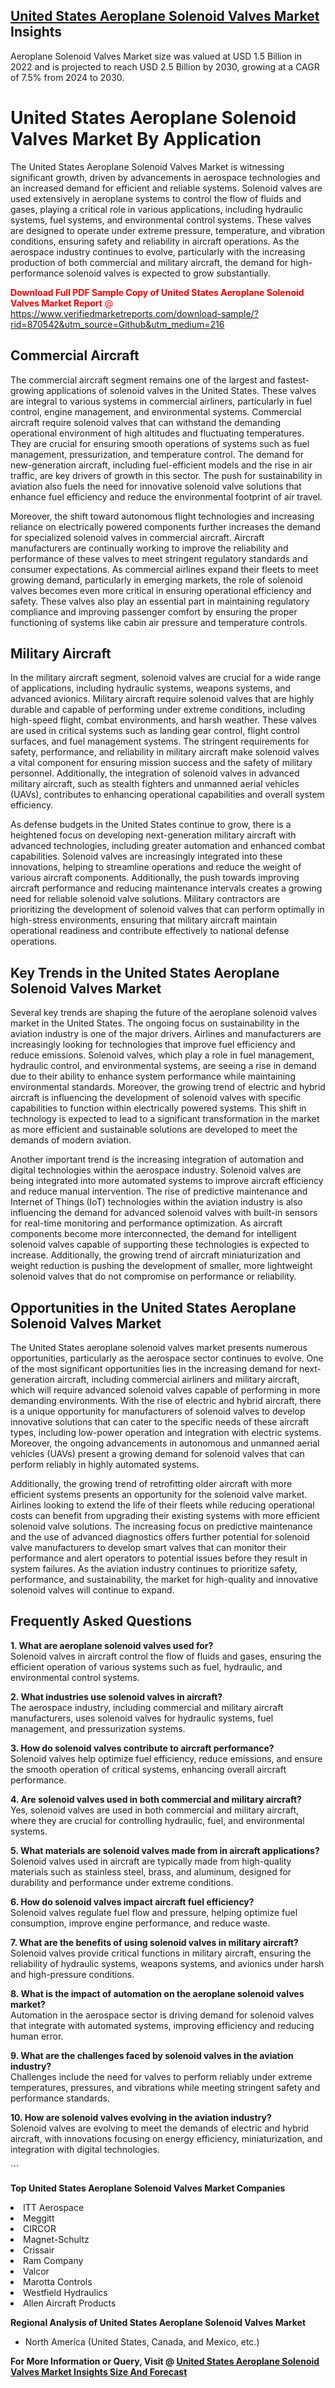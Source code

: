 <h2><a href="https://www.verifiedmarketreports.com/download-sample/?rid=870542&amp;utm_source=Github&amp;utm_medium=216" target="_blank">United States Aeroplane Solenoid Valves Market</a> Insights</h2><p>Aeroplane Solenoid Valves Market size was valued at USD 1.5 Billion in 2022 and is projected to reach USD 2.5 Billion by 2030, growing at a CAGR of 7.5% from 2024 to 2030.</p><p><h1>United States Aeroplane Solenoid Valves Market By Application</h1><p>The United States Aeroplane Solenoid Valves Market is witnessing significant growth, driven by advancements in aerospace technologies and an increased demand for efficient and reliable systems. Solenoid valves are used extensively in aeroplane systems to control the flow of fluids and gases, playing a critical role in various applications, including hydraulic systems, fuel systems, and environmental control systems. These valves are designed to operate under extreme pressure, temperature, and vibration conditions, ensuring safety and reliability in aircraft operations. As the aerospace industry continues to evolve, particularly with the increasing production of both commercial and military aircraft, the demand for high-performance solenoid valves is expected to grow substantially. <p><span class=""><span style="color: #ff0000;"><strong>Download Full PDF Sample Copy of United States Aeroplane Solenoid Valves Market Report</strong> @ </span><a href="https://www.verifiedmarketreports.com/download-sample/?rid=870542&amp;utm_source=Github&amp;utm_medium=216" target="_blank">https://www.verifiedmarketreports.com/download-sample/?rid=870542&amp;utm_source=Github&amp;utm_medium=216</a></span></p><h2>Commercial Aircraft</h2><p>The commercial aircraft segment remains one of the largest and fastest-growing applications of solenoid valves in the United States. These valves are integral to various systems in commercial airliners, particularly in fuel control, engine management, and environmental systems. Commercial aircraft require solenoid valves that can withstand the demanding operational environment of high altitudes and fluctuating temperatures. They are crucial for ensuring smooth operations of systems such as fuel management, pressurization, and temperature control. The demand for new-generation aircraft, including fuel-efficient models and the rise in air traffic, are key drivers of growth in this sector. The push for sustainability in aviation also fuels the need for innovative solenoid valve solutions that enhance fuel efficiency and reduce the environmental footprint of air travel.<p>Moreover, the shift toward autonomous flight technologies and increasing reliance on electrically powered components further increases the demand for specialized solenoid valves in commercial aircraft. Aircraft manufacturers are continually working to improve the reliability and performance of these valves to meet stringent regulatory standards and consumer expectations. As commercial airlines expand their fleets to meet growing demand, particularly in emerging markets, the role of solenoid valves becomes even more critical in ensuring operational efficiency and safety. These valves also play an essential part in maintaining regulatory compliance and improving passenger comfort by ensuring the proper functioning of systems like cabin air pressure and temperature controls.</p><h2>Military Aircraft</h2><p>In the military aircraft segment, solenoid valves are crucial for a wide range of applications, including hydraulic systems, weapons systems, and advanced avionics. Military aircraft require solenoid valves that are highly durable and capable of performing under extreme conditions, including high-speed flight, combat environments, and harsh weather. These valves are used in critical systems such as landing gear control, flight control surfaces, and fuel management systems. The stringent requirements for safety, performance, and reliability in military aircraft make solenoid valves a vital component for ensuring mission success and the safety of military personnel. Additionally, the integration of solenoid valves in advanced military aircraft, such as stealth fighters and unmanned aerial vehicles (UAVs), contributes to enhancing operational capabilities and overall system efficiency.<p>As defense budgets in the United States continue to grow, there is a heightened focus on developing next-generation military aircraft with advanced technologies, including greater automation and enhanced combat capabilities. Solenoid valves are increasingly integrated into these innovations, helping to streamline operations and reduce the weight of various aircraft components. Additionally, the push towards improving aircraft performance and reducing maintenance intervals creates a growing need for reliable solenoid valve solutions. Military contractors are prioritizing the development of solenoid valves that can perform optimally in high-stress environments, ensuring that military aircraft maintain operational readiness and contribute effectively to national defense operations.</p><h2>Key Trends in the United States Aeroplane Solenoid Valves Market</h2><p>Several key trends are shaping the future of the aeroplane solenoid valves market in the United States. The ongoing focus on sustainability in the aviation industry is one of the major drivers. Airlines and manufacturers are increasingly looking for technologies that improve fuel efficiency and reduce emissions. Solenoid valves, which play a role in fuel management, hydraulic control, and environmental systems, are seeing a rise in demand due to their ability to enhance system performance while maintaining environmental standards. Moreover, the growing trend of electric and hybrid aircraft is influencing the development of solenoid valves with specific capabilities to function within electrically powered systems. This shift in technology is expected to lead to a significant transformation in the market as more efficient and sustainable solutions are developed to meet the demands of modern aviation.<p>Another important trend is the increasing integration of automation and digital technologies within the aerospace industry. Solenoid valves are being integrated into more automated systems to improve aircraft efficiency and reduce manual intervention. The rise of predictive maintenance and Internet of Things (IoT) technologies within the aviation industry is also influencing the demand for advanced solenoid valves with built-in sensors for real-time monitoring and performance optimization. As aircraft components become more interconnected, the demand for intelligent solenoid valves capable of supporting these technologies is expected to increase. Additionally, the growing trend of aircraft miniaturization and weight reduction is pushing the development of smaller, more lightweight solenoid valves that do not compromise on performance or reliability.</p><h2>Opportunities in the United States Aeroplane Solenoid Valves Market</h2><p>The United States aeroplane solenoid valves market presents numerous opportunities, particularly as the aerospace sector continues to evolve. One of the most significant opportunities lies in the increasing demand for next-generation aircraft, including commercial airliners and military aircraft, which will require advanced solenoid valves capable of performing in more demanding environments. With the rise of electric and hybrid aircraft, there is a unique opportunity for manufacturers of solenoid valves to develop innovative solutions that can cater to the specific needs of these aircraft types, including low-power operation and integration with electric systems. Moreover, the ongoing advancements in autonomous and unmanned aerial vehicles (UAVs) present a growing demand for solenoid valves that can perform reliably in highly automated systems.<p>Additionally, the growing trend of retrofitting older aircraft with more efficient systems presents an opportunity for the solenoid valve market. Airlines looking to extend the life of their fleets while reducing operational costs can benefit from upgrading their existing systems with more efficient solenoid valve solutions. The increasing focus on predictive maintenance and the use of advanced diagnostics offers further potential for solenoid valve manufacturers to develop smart valves that can monitor their performance and alert operators to potential issues before they result in system failures. As the aviation industry continues to prioritize safety, performance, and sustainability, the market for high-quality and innovative solenoid valves will continue to expand.</p><h2>Frequently Asked Questions</h2><p><strong>1. What are aeroplane solenoid valves used for?</strong><br>Solenoid valves in aircraft control the flow of fluids and gases, ensuring the efficient operation of various systems such as fuel, hydraulic, and environmental control systems.</p><p><strong>2. What industries use solenoid valves in aircraft?</strong><br>The aerospace industry, including commercial and military aircraft manufacturers, uses solenoid valves for hydraulic systems, fuel management, and pressurization systems.</p><p><strong>3. How do solenoid valves contribute to aircraft performance?</strong><br>Solenoid valves help optimize fuel efficiency, reduce emissions, and ensure the smooth operation of critical systems, enhancing overall aircraft performance.</p><p><strong>4. Are solenoid valves used in both commercial and military aircraft?</strong><br>Yes, solenoid valves are used in both commercial and military aircraft, where they are crucial for controlling hydraulic, fuel, and environmental systems.</p><p><strong>5. What materials are solenoid valves made from in aircraft applications?</strong><br>Solenoid valves used in aircraft are typically made from high-quality materials such as stainless steel, brass, and aluminum, designed for durability and performance under extreme conditions.</p><p><strong>6. How do solenoid valves impact aircraft fuel efficiency?</strong><br>Solenoid valves regulate fuel flow and pressure, helping optimize fuel consumption, improve engine performance, and reduce waste.</p><p><strong>7. What are the benefits of using solenoid valves in military aircraft?</strong><br>Solenoid valves provide critical functions in military aircraft, ensuring the reliability of hydraulic systems, weapons systems, and avionics under harsh and high-pressure conditions.</p><p><strong>8. What is the impact of automation on the aeroplane solenoid valves market?</strong><br>Automation in the aerospace sector is driving demand for solenoid valves that integrate with automated systems, improving efficiency and reducing human error.</p><p><strong>9. What are the challenges faced by solenoid valves in the aviation industry?</strong><br>Challenges include the need for valves to perform reliably under extreme temperatures, pressures, and vibrations while meeting stringent safety and performance standards.</p><p><strong>10. How are solenoid valves evolving in the aviation industry?</strong><br>Solenoid valves are evolving to meet the demands of electric and hybrid aircraft, with innovations focusing on energy efficiency, miniaturization, and integration with digital technologies.</p>```</p><p><strong>Top United States Aeroplane Solenoid Valves Market Companies</strong></p><div data-test-id=""><p><li>ITT Aerospace</li><li> Meggitt</li><li> CIRCOR</li><li> Magnet-Schultz</li><li> Crissair</li><li> Ram Company</li><li> Valcor</li><li> Marotta Controls</li><li> Westfield Hydraulics</li><li> Allen Aircraft Products</li></p><div><strong>Regional Analysis of&nbsp;United States Aeroplane Solenoid Valves Market</strong></div><ul><li dir="ltr"><p dir="ltr">North America&nbsp;(United States, Canada, and Mexico, etc.)</p></li></ul><p><strong>For More Information or Query, Visit @&nbsp;</strong><strong><a href="https://www.verifiedmarketreports.com/product/aeroplane-solenoid-valves-market/?utm_source=Github&amp;utm_medium=216" target="_blank">United States Aeroplane Solenoid Valves Market Insights Size And Forecast</a></strong></p></div>
